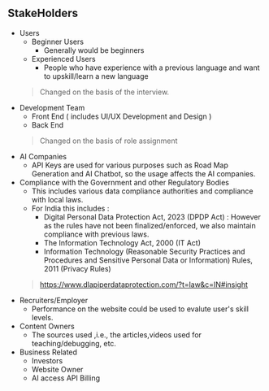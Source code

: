 ## StakeHolders
* Users
  * Beginner Users
     * Generally would be beginners
  * Experienced Users
     * People who have experience with a previous language and want to upskill/learn a new language
  >Changed on the basis of the interview.
* Development Team
  * Front End ( includes UI/UX Development and Design )
  * Back End
  >Changed on the basis of role assignment
* AI Companies
  * API Keys are used for various purposes such as Road Map Generation and AI Chatbot, so the usage affects the AI companies.
* Compliance with the Government and other Regulatory Bodies
  * This includes various data compliance authorities and compliance with local laws.
  * For India this includes :
    * Digital Personal Data Protection Act, 2023 (DPDP Act) : However as the rules have not been finalized/enforced, we also maintain compliance with previous laws.
    * The Information Technology Act, 2000 (IT Act)
    * Information Technology (Reasonable Security Practices and Procedures and Sensitive Personal Data or Information) Rules, 2011 (Privacy Rules)
  > <https://www.dlapiperdataprotection.com/?t=law&c=IN#insight>
* Recruiters/Employer
  * Performance on the website could be used to evalute user's skill levels. 
* Content Owners
  * The sources used ,i.e., the articles,videos used for teaching/debugging, etc.
* Business Related
  * Investors
  * Website Owner
  * AI access API Billing

